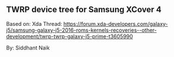 ## TWRP device tree for Samsung XCover 4

Based on:
Xda Thread: https://forum.xda-developers.com/galaxy-j5/samsung-galaxy-j5-2016-roms-kernels-recoveries--other-development/twrp-twrp-galaxy-j5-prime-t3605990

By: Siddhant Naik
